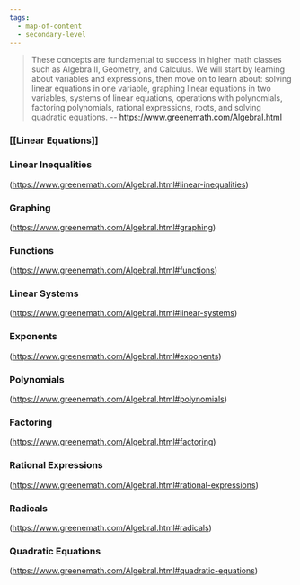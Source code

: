 ```yaml
---
tags:
  - map-of-content
  - secondary-level
---
```


> These concepts are fundamental to success in higher math classes such as Algebra II, Geometry, and Calculus. We will start by learning about variables and expressions, then move on to learn about: solving linear equations in one variable, graphing linear equations in two variables, systems of linear equations, operations with polynomials, factoring polynomials, rational expressions, roots, and solving quadratic equations.
> -- https://www.greenemath.com/AlgebraI.html

### [[Linear Equations]]



### Linear Inequalities

(https://www.greenemath.com/AlgebraI.html#linear-inequalities)

### Graphing

(https://www.greenemath.com/AlgebraI.html#graphing)

### Functions

(https://www.greenemath.com/AlgebraI.html#functions)

### Linear Systems

(https://www.greenemath.com/AlgebraI.html#linear-systems)

### Exponents

(https://www.greenemath.com/AlgebraI.html#exponents)

### Polynomials

(https://www.greenemath.com/AlgebraI.html#polynomials)

### Factoring

(https://www.greenemath.com/AlgebraI.html#factoring)

### Rational Expressions

(https://www.greenemath.com/AlgebraI.html#rational-expressions)

### Radicals

(https://www.greenemath.com/AlgebraI.html#radicals)

### Quadratic Equations

(https://www.greenemath.com/AlgebraI.html#quadratic-equations)